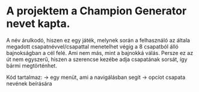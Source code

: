 # A projektem a Champion Generator nevet kapta.

A név árulkodó, hiszen ez egy játék, melynek során a felhasználó az általa megadott csapatnévvel/csapattal menetelhet végig a 8 csapatból álló bajnokságban a cél felé.
Ami nem más, mint a bajnokká válás. Persze ez az út nem egyszerű, hiszen a szerencse kezébe adja csapatának sorsát, így bármi megtörténhet.

Kód tartalmaz: -> egy menüt, ami a navigálásban segít
               -> opcíot csapata nevének beírására
               